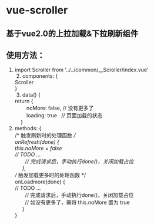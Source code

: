# vue-scroller

## 基于vue2.0的上拉加载&下拉刷新组件

## 使用方法：  

  1. import Scroller from '../../common/__Scroller/index.vue'  
  2. components: {  
       Scroller  
     }  
  3. data() {  
       return {  
         noMore: false,  // 没有更多了  
         loading: true   // 页面加载的状态  
     }  
  4. methods: {  
      /* 触发刷新时的处理函数 */  
      onRefresh(done) {  
        this.noMore = false  
        // TODO ...  
        // 完成请求后，手动执行done()，关闭加载占位  
      },  
      /* 触发加载更多时的处理函数 */  
      onLoadmore(done) {  
        // TODO ...  
        // 完成请求后，手动执行done()，关闭加载占位  
        // 如没有更多了，需将 this.noMore 置为 true  
      }  
    }  
